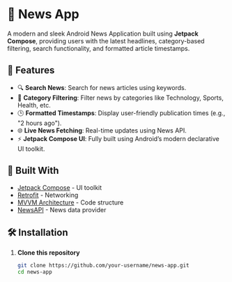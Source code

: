 # 📰 News App

A modern and sleek Android News Application built using **Jetpack Compose**, providing users with the latest headlines, category-based filtering, search functionality, and formatted article timestamps.

## 🚀 Features

- 🔍 **Search News**: Search for news articles using keywords.
- 📂 **Category Filtering**: Filter news by categories like Technology, Sports, Health, etc.
- 🕒 **Formatted Timestamps**: Display user-friendly publication times (e.g., "2 hours ago").
- 🌐 **Live News Fetching**: Real-time updates using News API.
- ⚡ **Jetpack Compose UI**: Fully built using Android’s modern declarative UI toolkit.

## 🧱 Built With

- [Jetpack Compose](https://developer.android.com/jetpack/compose) - UI toolkit
- [Retrofit](https://square.github.io/retrofit/) - Networking
- [MVVM Architecture](https://developer.android.com/jetpack/guide) - Code structure
- [NewsAPI](https://newsapi.org/) - News data provider

## 🛠️ Installation

1. **Clone this repository**
   ```bash
   git clone https://github.com/your-username/news-app.git
   cd news-app
